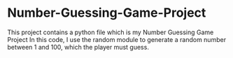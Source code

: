 # Number-Guessing-Game-Project
This project contains a python file which is my Number Guessing Game Project 
In this code, I use the random module to generate a random number between 1 and 100, which the player must guess.
